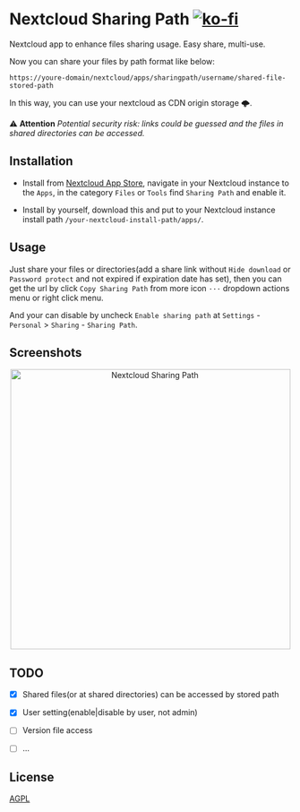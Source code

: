 
# Nextcloud Sharing Path  [![ko-fi](https://www.ko-fi.com/img/githubbutton_sm.svg)](https://ko-fi.com/F1F51I62J)

Nextcloud app to enhance files sharing usage. Easy share, multi-use.

Now you can share your files by path format like below:

`https://youre-domain/nextcloud/apps/sharingpath/username/shared-file-stored-path`

In this way, you can use your nextcloud as CDN origin storage 🌩.

⚠️ **Attention** *Potential security risk: links could be guessed and the files in shared directories can be accessed.*


## Installation

- Install from [Nextcloud App Store](https://apps.nextcloud.com/apps/sharingpath), navigate in your Nextcloud instance to the `Apps`, in the category `Files` or `Tools` find `Sharing Path` and enable it.

- Install by yourself, download this and put to your Nextcloud instance install path `/your-nextcloud-install-path/apps/`.


## Usage

Just share your files or directories(add a share link without `Hide download` or `Password protect` and not expired if expiration date has set), then you can get the url by click `Copy Sharing Path` from more icon `···` dropdown actions menu or right click menu. 

And your can disable by uncheck `Enable sharing path` at `Settings` - `Personal` > `Sharing` - `Sharing Path`.


## Screenshots

<p align="center"><img src="https://user-images.githubusercontent.com/5813232/61992484-bc745d80-b091-11e9-84bc-005a2a6caf14.png" alt="Nextcloud Sharing Path" width="500"></p>


## TODO

- [x] Shared files(or at shared directories) can be accessed by stored path
- [x] User setting(enable|disable by user, not admin)
- [ ] Version file access
- [ ] ...


## License

[AGPL](./COPYING)
